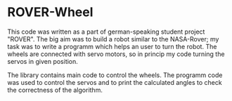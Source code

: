# ROVER-Wheel

This code was written as a part of german-speaking student project "ROVER". The big aim was to build a robot similar to the NASA-Rover; my task was to write a programm
which helps an user to turn the robot. The wheels are connected with servo motors, so in princip my code turning the servos in given position.

The library contains main code to control the wheels. The programm code was used to control the servos and to print the calculated angles to check the correctness of the algorithm.
